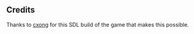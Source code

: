 ## Credits

Thanks to [cxong](https://github.com/cxong/cdogs-sdl) for this SDL build of the game that makes this possible.

